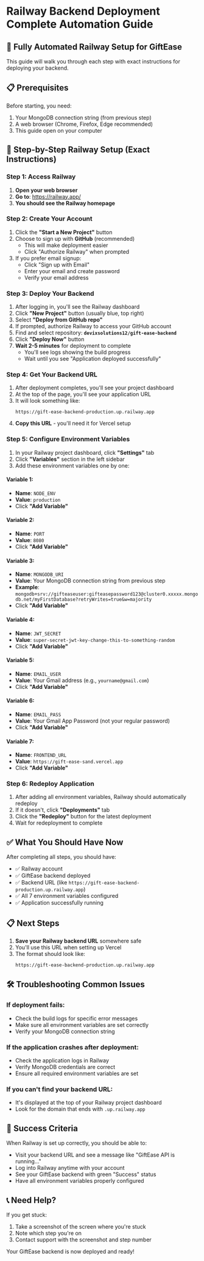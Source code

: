 # Railway Backend Deployment Complete Automation Guide

## 🚀 Fully Automated Railway Setup for GiftEase

This guide will walk you through each step with exact instructions for deploying your backend.

## 📋 Prerequisites

Before starting, you need:
1. Your MongoDB connection string (from previous step)
2. A web browser (Chrome, Firefox, Edge recommended)
3. This guide open on your computer

## 🔧 Step-by-Step Railway Setup (Exact Instructions)

### Step 1: Access Railway

1. **Open your web browser**
2. **Go to**: https://railway.app/
3. **You should see the Railway homepage**

### Step 2: Create Your Account

1. Click the **"Start a New Project"** button
2. Choose to sign up with **GitHub** (recommended)
   - This will make deployment easier
   - Click "Authorize Railway" when prompted
3. If you prefer email signup:
   - Click "Sign up with Email"
   - Enter your email and create password
   - Verify your email address

### Step 3: Deploy Your Backend

1. After logging in, you'll see the Railway dashboard
2. Click **"New Project"** button (usually blue, top right)
3. Select **"Deploy from GitHub repo"**
4. If prompted, authorize Railway to access your GitHub account
5. Find and select repository: **`devixsolutions12/gift-ease-backend`**
6. Click **"Deploy Now"** button
7. **Wait 2-5 minutes** for deployment to complete
   - You'll see logs showing the build progress
   - Wait until you see "Application deployed successfully"

### Step 4: Get Your Backend URL

1. After deployment completes, you'll see your project dashboard
2. At the top of the page, you'll see your application URL
3. It will look something like:
   ```
   https://gift-ease-backend-production.up.railway.app
   ```
4. **Copy this URL** - you'll need it for Vercel setup

### Step 5: Configure Environment Variables

1. In your Railway project dashboard, click **"Settings"** tab
2. Click **"Variables"** section in the left sidebar
3. Add these environment variables one by one:

#### Variable 1:
- **Name**: `NODE_ENV`
- **Value**: `production`
- Click **"Add Variable"**

#### Variable 2:
- **Name**: `PORT`
- **Value**: `8080`
- Click **"Add Variable"**

#### Variable 3:
- **Name**: `MONGODB_URI`
- **Value**: Your MongoDB connection string from previous step
- **Example**: `mongodb+srv://gifteaseuser:gifteasepassword123@cluster0.xxxxx.mongodb.net/myFirstDatabase?retryWrites=true&w=majority`
- Click **"Add Variable"**

#### Variable 4:
- **Name**: `JWT_SECRET`
- **Value**: `super-secret-jwt-key-change-this-to-something-random`
- Click **"Add Variable"**

#### Variable 5:
- **Name**: `EMAIL_USER`
- **Value**: Your Gmail address (e.g., `yourname@gmail.com`)
- Click **"Add Variable"**

#### Variable 6:
- **Name**: `EMAIL_PASS`
- **Value**: Your Gmail App Password (not your regular password)
- Click **"Add Variable"**

#### Variable 7:
- **Name**: `FRONTEND_URL`
- **Value**: `https://gift-ease-sand.vercel.app`
- Click **"Add Variable"**

### Step 6: Redeploy Application

1. After adding all environment variables, Railway should automatically redeploy
2. If it doesn't, click **"Deployments"** tab
3. Click the **"Redeploy"** button for the latest deployment
4. Wait for redeployment to complete

## ✅ What You Should Have Now

After completing all steps, you should have:
- ✅ Railway account
- ✅ GiftEase backend deployed
- ✅ Backend URL (like `https://gift-ease-backend-production.up.railway.app`)
- ✅ All 7 environment variables configured
- ✅ Application successfully running

## 📋 Next Steps

1. **Save your Railway backend URL** somewhere safe
2. You'll use this URL when setting up Vercel
3. The format should look like:
   ```
   https://gift-ease-backend-production.up.railway.app
   ```

## 🛠️ Troubleshooting Common Issues

### If deployment fails:
- Check the build logs for specific error messages
- Make sure all environment variables are set correctly
- Verify your MongoDB connection string

### If the application crashes after deployment:
- Check the application logs in Railway
- Verify MongoDB credentials are correct
- Ensure all required environment variables are set

### If you can't find your backend URL:
- It's displayed at the top of your Railway project dashboard
- Look for the domain that ends with `.up.railway.app`

## 🎉 Success Criteria

When Railway is set up correctly, you should be able to:
- Visit your backend URL and see a message like "GiftEase API is running..."
- Log into Railway anytime with your account
- See your GiftEase backend with green "Success" status
- Have all environment variables properly configured

## 📞 Need Help?

If you get stuck:
1. Take a screenshot of the screen where you're stuck
2. Note which step you're on
3. Contact support with the screenshot and step number

Your GiftEase backend is now deployed and ready!